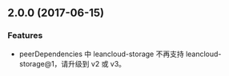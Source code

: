 <a name="2.0.0"></a>
## 2.0.0 (2017-06-15)


### Features

* peerDependencies 中 leancloud-storage 不再支持 leancloud-storage@1，请升级到 v2 或 v3。
